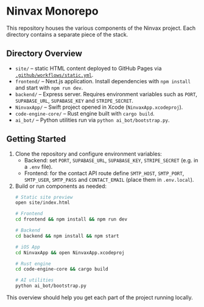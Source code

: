 # Ninvax Monorepo

This repository houses the various components of the Ninvax project. Each directory contains a separate piece of the stack.

## Directory Overview

- `site/` – static HTML content deployed to GitHub Pages via [`.github/workflows/static.yml`](.github/workflows/static.yml).
- `frontend/` – Next.js application. Install dependencies with `npm install` and start with `npm run dev`.
- `backend/` – Express server. Requires environment variables such as `PORT`, `SUPABASE_URL`, `SUPABASE_KEY` and `STRIPE_SECRET`.
- `NinvaxApp/` – Swift project opened in Xcode (`NinvaxApp.xcodeproj`).
- `code-engine-core/` – Rust engine built with `cargo build`.
- `ai_bot/` – Python utilities run via `python ai_bot/bootstrap.py`.

## Getting Started

1. Clone the repository and configure environment variables:
   - Backend: set `PORT`, `SUPABASE_URL`, `SUPABASE_KEY`, `STRIPE_SECRET` (e.g. in a `.env` file).
   - Frontend: for the contact API route define `SMTP_HOST`, `SMTP_PORT`, `SMTP_USER`, `SMTP_PASS` and `CONTACT_EMAIL` (place them in `.env.local`).
2. Build or run components as needed:
   ```bash
   # Static site preview
   open site/index.html

   # Frontend
   cd frontend && npm install && npm run dev

   # Backend
   cd backend && npm install && npm start

   # iOS App
   cd NinvaxApp && open NinvaxApp.xcodeproj

   # Rust engine
   cd code-engine-core && cargo build

   # AI utilities
   python ai_bot/bootstrap.py
   ```

This overview should help you get each part of the project running locally.
